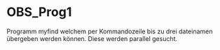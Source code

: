 # OBS_Prog1
Programm myfind welchem per Kommandozeile bis zu drei dateinamen übergeben werden können. Diese werden parallel gesucht.
